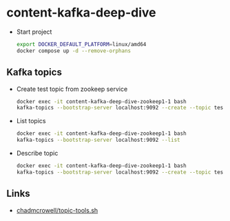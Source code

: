 # content-kafka-deep-dive

- Start project

  ```sh
  export DOCKER_DEFAULT_PLATFORM=linux/amd64
  docker compose up -d --remove-orphans
  ```

## Kafka topics

- Create test topic from zookeep service

  ```sh
  docker exec -it content-kafka-deep-dive-zookeep1-1 bash
  kafka-topics --bootstrap-server localhost:9092 --create --topic test --partitions 3 --replication-factor 1
  ```

- List topics

  ```sh
  docker exec -it content-kafka-deep-dive-zookeep1-1 bash
  kafka-topics --bootstrap-server localhost:9092 --list
  ```

- Describe topic

  ```sh
  docker exec -it content-kafka-deep-dive-zookeep1-1 bash
  kafka-topics --bootstrap-server localhost:9092 --create --topic test --describe
  ```

## Links

- [chadmcrowell/topic-tools.sh](https://gist.github.com/chadmcrowell/0fd333251037b1bb57e0df223b4ac90b)
